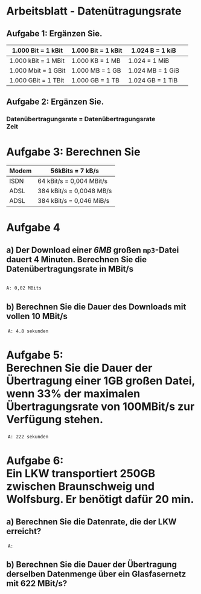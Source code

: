 # Arbeitsblatt - Daten&uuml;tragungsrate



## Aufgabe 1: Erg&auml;nzen Sie.

| 1.000 Bit = 1 kBit | 1.000 Bit = 1 kBit | 1.024 B = 1 kiB |  |
| ------------------ | ---- | ------------------ | ---------------- |
| 1.000 kBit = 1 MBit | 1.000 KB = 1 MB | 1.024 = 1 MiB |      |
| 1.000 Mbit = 1 GBit | 1.000 MB = 1 GB | 1.024 MB = 1 GiB ||
| 1.000 GBit = 1 TBit | 1.000 GB  = 1 TB | 1.024 GB = 1 TiB ||



## Aufgabe 2: Erg&auml;nzen Sie.

### Daten&uuml;bertragungsrate  = Daten&uuml;bertragungsrate <br> 							Zeit

# Aufgabe 3: Berechnen Sie



| Modem | 56kBits =  7 kB/s |
| ----- | -------------- |
| ISDN      |   64 kBit/s = 0,004 MBit/s       |
| ADSL | 384 kBit/s = 0,0048 MB/s |
| ADSL | 384 kBit/s = 0,046 MiB/s |



# Aufgabe 4

## a) Der Download einer *6MB* gro&szlig;en `mp3`-Datei dauert 4 Minuten. Berechnen Sie die Daten&uuml;bertragungsrate in MBit/s

`																								A: 0,02 MBits`



## b) Berechnen Sie die Dauer des Downloads mit vollen 10 MBit/s

​																							`A: 4.8 sekunden`





# Aufgabe 5: <br> Berechnen Sie die Dauer der &Uuml;bertragung einer 1GB gro&szlig;en Datei, wenn 33% der maximalen &Uuml;bertragungsrate von 100MBit/s zur Verf&uuml;gung stehen.

​																				`A: 222 sekunden`



# Aufgabe 6: <br> Ein LKW transportiert 250GB zwischen Braunschweig und Wolfsburg. Er ben&ouml;tigt daf&uuml;r 20 min.

## a) Berechnen Sie die Datenrate, die der LKW erreicht?

​																		`A: `

## b) Berechnen Sie die Dauer der &Uuml;bertragung derselben Datenmenge &uuml;ber ein Glasfasernetz mit 622 MBit/s?





